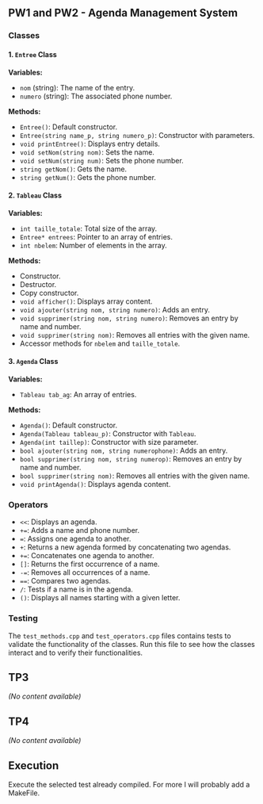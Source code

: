 
## PW1 and PW2 - Agenda Management System

### Classes

#### 1. `Entree` Class

**Variables:**
- `nom` (string): The name of the entry.
- `numero` (string): The associated phone number.

**Methods:**
- `Entree()`: Default constructor.
- `Entree(string name_p, string numero_p)`: Constructor with parameters.
- `void printEntree()`: Displays entry details.
- `void setNom(string nom)`: Sets the name.
- `void setNum(string num)`: Sets the phone number.
- `string getNom()`: Gets the name.
- `string getNum()`: Gets the phone number.

#### 2. `Tableau` Class

**Variables:**
- `int taille_totale`: Total size of the array.
- `Entree* entrees`: Pointer to an array of entries.
- `int nbelem`: Number of elements in the array.

**Methods:**
- Constructor.
- Destructor.
- Copy constructor.
- `void afficher()`: Displays array content.
- `void ajouter(string nom, string numero)`: Adds an entry.
- `void supprimer(string nom, string numero)`: Removes an entry by name and number.
- `void supprimer(string nom)`: Removes all entries with the given name.
- Accessor methods for `nbelem` and `taille_totale`.

#### 3. `Agenda` Class

**Variables:**
- `Tableau tab_ag`: An array of entries.

**Methods:**
- `Agenda()`: Default constructor.
- `Agenda(Tableau tableau_p)`: Constructor with `Tableau`.
- `Agenda(int taillep)`: Constructor with size parameter.
- `bool ajouter(string nom, string numerophone)`: Adds an entry.
- `bool supprimer(string nom, string numerop)`: Removes an entry by name and number.
- `bool supprimer(string nom)`: Removes all entries with the given name.
- `void printAgenda()`: Displays agenda content.

### Operators

- `<<`: Displays an agenda.
- `+=`: Adds a name and phone number.
- `=`: Assigns one agenda to another.
- `+`: Returns a new agenda formed by concatenating two agendas.
- `+=`: Concatenates one agenda to another.
- `[]`: Returns the first occurrence of a name.
- `-=`: Removes all occurrences of a name.
- `==`: Compares two agendas.
- `/`: Tests if a name is in the agenda.
- `()`: Displays all names starting with a given letter.

### Testing

The `test_methods.cpp` and `test_operators.cpp` files contains tests to validate the functionality of the classes. Run this file to see how the classes interact and to verify their functionalities.


## TP3

*(No content available)*

## TP4

*(No content available)*

## Execution
Execute the selected test already compiled. For more I will probably add a MakeFile.

